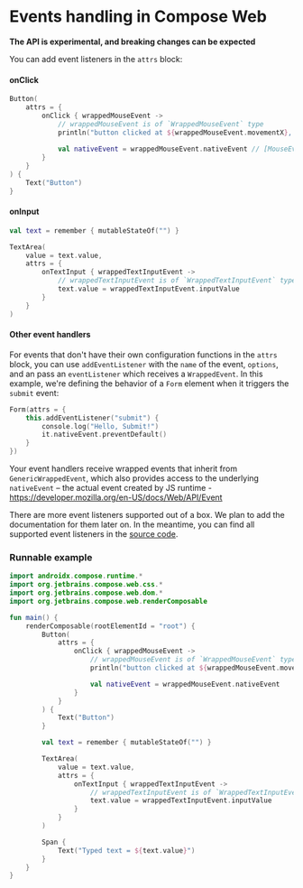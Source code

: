 # Events handling in Compose Web

**The API is experimental, and breaking changes can be expected**

You can add event listeners in the `attrs` block:

#### onClick
``` kotlin
Button(
    attrs = {
        onClick { wrappedMouseEvent -> 
            // wrappedMouseEvent is of `WrappedMouseEvent` type    
            println("button clicked at ${wrappedMouseEvent.movementX}, ${wrappedMouseEvent.movementY}")
            
            val nativeEvent = wrappedMouseEvent.nativeEvent // [MouseEvent](https://developer.mozilla.org/en/docs/Web/API/MouseEvent)
        }
    }
) {
    Text("Button")
}
```

#### onInput
``` kotlin
val text = remember { mutableStateOf("") }

TextArea(
    value = text.value,
    attrs = {
        onTextInput { wrappedTextInputEvent ->
            // wrappedTextInputEvent is of `WrappedTextInputEvent` type
            text.value = wrappedTextInputEvent.inputValue
        }
    }
)
```


#### Other event handlers

For events that don't have their own configuration functions in the `attrs` block, you can use `addEventListener` with the `name` of the event, `options`, and an pass an `eventListener` which receives a `WrappedEvent`. In this example, we're defining the behavior of a `Form` element when it triggers the `submit` event:

``` kotlin
Form(attrs = {
    this.addEventListener("submit") {
        console.log("Hello, Submit!")
        it.nativeEvent.preventDefault()
    }
})
```

Your event handlers receive wrapped events that inherit from `GenericWrappedEvent`, which also provides access to the underlying `nativeEvent` – the actual event created by JS runtime -
https://developer.mozilla.org/en-US/docs/Web/API/Event


There are more event listeners supported out of a box. We plan to add the documentation for them later on. In the meantime, you can find all supported event listeners in the [source code](https://github.com/JetBrains/androidx/blob/compose-web-main/compose/web/src/jsMain/kotlin/androidx/compose/web/attributes/EventsListenerBuilder.kt).


### Runnable example

```kotlin
import androidx.compose.runtime.*
import org.jetbrains.compose.web.css.*
import org.jetbrains.compose.web.dom.*
import org.jetbrains.compose.web.renderComposable

fun main() {
    renderComposable(rootElementId = "root") {
        Button(
            attrs = {
                onClick { wrappedMouseEvent ->
                    // wrappedMouseEvent is of `WrappedMouseEvent` type
                    println("button clicked at ${wrappedMouseEvent.movementX}, ${wrappedMouseEvent.movementY}")

                    val nativeEvent = wrappedMouseEvent.nativeEvent
                }
            }
        ) {
            Text("Button")
        }

        val text = remember { mutableStateOf("") }

        TextArea(
            value = text.value,
            attrs = {
                onTextInput { wrappedTextInputEvent ->
                    // wrappedTextInputEvent is of `WrappedTextInputEvent` type
                    text.value = wrappedTextInputEvent.inputValue
                }
            }
        )

        Span {
            Text("Typed text = ${text.value}")
        }
    }
}
```
